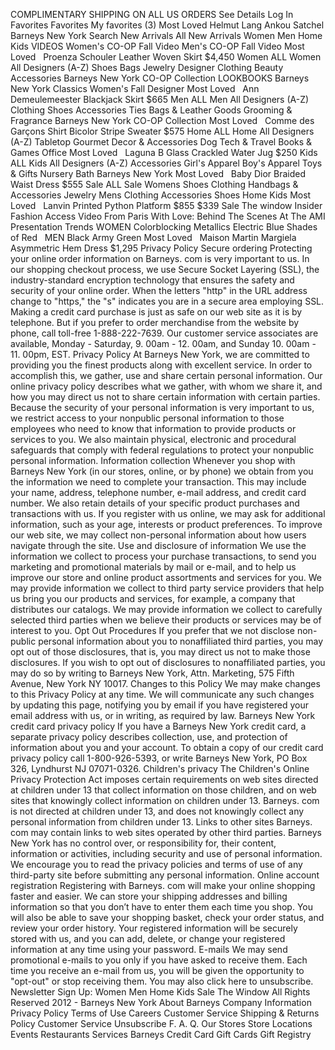 COMPLIMENTARY SHIPPING ON ALL US ORDERS See Details Log In Favorites Favorites My favorites (3) Most Loved Helmut Lang Ankou Satchel Barneys New York Search New Arrivals All New Arrivals Women Men Home Kids VIDEOS Women's CO-OP Fall Video Men's CO-OP Fall Video Most Loved   Proenza Schouler Leather Woven Skirt $4,450 Women ALL Women All Designers (A-Z) Shoes Bags Jewelry Designer Clothing Beauty Accessories Barneys New York CO-OP Collection LOOKBOOKS Barneys New York Classics Women's Fall Designer Most Loved   Ann Demeulemeester Blackjack Skirt $665 Men ALL Men All Designers (A-Z) Clothing Shoes Accessories Ties Bags & Leather Goods Grooming & Fragrance Barneys New York CO-OP Collection Most Loved   Comme des Garçons Shirt Bicolor Stripe Sweater $575 Home ALL Home All Designers (A-Z) Tabletop Gourmet Decor & Accessories Dog Tech & Travel Books & Games Office Most Loved   Laguna B Glass Crackled Water Jug $250 Kids ALL Kids All Designers (A-Z) Accessories Girl's Apparel Boy's Apparel Toys & Gifts Nursery Bath Barneys New York Most Loved   Baby Dior Braided Waist Dress $555 Sale ALL Sale Womens Shoes Clothing Handbags & Accessories Jewelry Mens Clothing Accessories Shoes Home Kids Most Loved   Lanvin Printed Python Platform $855 $339 Sale The window Insider Fashion Access Video From Paris With Love: Behind The Scenes At The AMI Presentation Trends WOMEN Colorblocking Metallics Electric Blue Shades of Red   MEN Black Army Green Most Loved   Maison Martin Margiela Asymmetric Hem Dress $1,295 Privacy Policy Secure ordering Protecting your online order information on Barneys. com is very important to us. In our shopping checkout process, we use Secure Socket Layering (SSL), the industry-standard encryption technology that ensures the safety and security of your online order. When the letters "http" in the URL address change to "https," the "s" indicates you are in a secure area employing SSL. Making a credit card purchase is just as safe on our web site as it is by telephone. But if you prefer to order merchandise from the website by phone, call toll-free 1-888-222-7639. Our customer service associates are available, Monday - Saturday, 9. 00am - 12. 00am, and Sunday 10. 00am - 11. 00pm, EST. Privacy Policy At Barneys New York, we are committed to providing you the finest products along with excellent service. In order to accomplish this, we gather, use and share certain personal information. Our online privacy policy describes what we gather, with whom we share it, and how you may direct us not to share certain information with certain parties. Because the security of your personal information is very important to us, we restrict access to your nonpublic personal information to those employees who need to know that information to provide products or services to you. We also maintain physical, electronic and procedural safeguards that comply with federal regulations to protect your nonpublic personal information. Information collection Whenever you shop with Barneys New York (in our stores, online, or by phone) we obtain from you the information we need to complete your transaction. This may include your name, address, telephone number, e-mail address, and credit card number. We also retain details of your specific product purchases and transactions with us. If you register with us online, we may ask for additional information, such as your age, interests or product preferences. To improve our web site, we may collect non-personal information about how users navigate through the site. Use and disclosure of information We use the information we collect to process your purchase transactions, to send you marketing and promotional materials by mail or e-mail, and to help us improve our store and online product assortments and services for you. We may provide information we collect to third party service providers that help us bring you our products and services, for example, a company that distributes our catalogs. We may provide information we collect to carefully selected third parties when we believe their products or services may be of interest to you. Opt Out Procedures If you prefer that we not disclose non-public personal information about you to nonaffiliated third parties, you may opt out of those disclosures, that is, you may direct us not to make those disclosures. If you wish to opt out of disclosures to nonaffiliated parties, you may do so by writing to Barneys New York, Attn. Marketing, 575 Fifth Avenue, New York NY 10017. Changes to this Policy We may make changes to this Privacy Policy at any time. We will communicate any such changes by updating this page, notifying you by email if you have registered your email address with us, or in writing, as required by law. Barneys New York credit card privacy policy If you have a Barneys New York credit card, a separate privacy policy describes collection, use, and protection of information about you and your account. To obtain a copy of our credit card privacy policy call 1-800-926-5393, or write Barneys New York, PO Box 326, Lyndhurst NJ 07071-0326. Children's privacy The Children's Online Privacy Protection Act imposes certain requirements on web sites directed at children under 13 that collect information on those children, and on web sites that knowingly collect information on children under 13. Barneys. com is not directed at children under 13, and does not knowingly collect any personal information from children under 13. Links to other sites Barneys. com may contain links to web sites operated by other third parties. Barneys New York has no control over, or responsibility for, their content, information or activities, including security and use of personal information. We encourage you to read the privacy policies and terms of use of any third-party site before submitting any personal information. Online account registration Registering with Barneys. com will make your online shopping faster and easier. We can store your shipping addresses and billing information so that you don’t have to enter them each time you shop. You will also be able to save your shopping basket, check your order status, and review your order history. Your registered information will be securely stored with us, and you can add, delete, or change your registered information at any time using your password. E-mails We may send promotional e-mails to you only if you have asked to receive them. Each time you receive an e-mail from us, you will be given the opportunity to "opt-out" or stop receiving them. You may also click here to unsubscribe. Newsletter Sign Up: Women Men Home Kids Sale The Window All Rights Reserved 2012 - Barneys New York About Barneys Company Information Privacy Policy Terms of Use Careers Customer Service Shipping & Returns Policy Customer Service Unsubscribe F. A. Q. Our Stores Store Locations Events Restaurants Services Barneys Credit Card Gift Cards Gift Registry